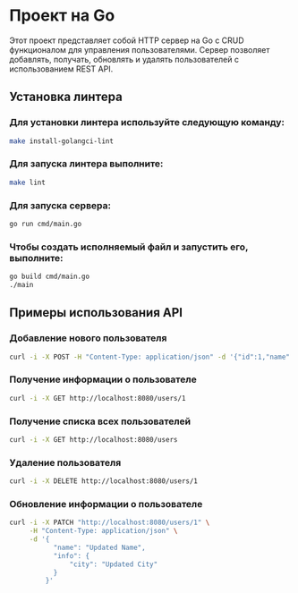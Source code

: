 # Проект на Go

Этот проект представляет собой HTTP сервер на Go с CRUD функционалом для управления пользователями. Сервер позволяет добавлять, получать, обновлять и удалять пользователей с использованием REST API.

## Установка линтера

### Для установки линтера используйте следующую команду:

```bash
make install-golangci-lint
```

### Для запуска линтера выполните:

```bash
make lint
```

### Для запуска сервера:

```bash
go run cmd/main.go
```
### Чтобы создать исполняемый файл и запустить его, выполните:

```bash
go build cmd/main.go
./main
```
## Примеры использования API

### Добавление нового пользователя

```bash
curl -i -X POST -H "Content-Type: application/json" -d '{"id":1,"name":"Alexy Laiho","age":41,"email":"alexycobhc@example.com","info":{"street":"123 Main St","city":"Anytown"}}' http://localhost:8080/newuser
```
### Получение информации о пользователе

```bash
curl -i -X GET http://localhost:8080/users/1
```

### Получение списка всех пользователей

```bash
curl -i -X GET http://localhost:8080/users
```
### Удаление пользователя

```bash
curl -i -X DELETE http://localhost:8080/users/1
```

### Обновление информации о пользователе

```bash
curl -i -X PATCH "http://localhost:8080/users/1" \
     -H "Content-Type: application/json" \
     -d '{
           "name": "Updated Name",
           "info": {
               "city": "Updated City"
           }
         }'
```
